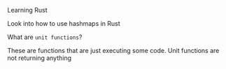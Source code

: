 Learning Rust

Look into how to use hashmaps in Rust

What are `unit functions`?

These are functions that are just executing some code.
Unit functions are not returning anything
